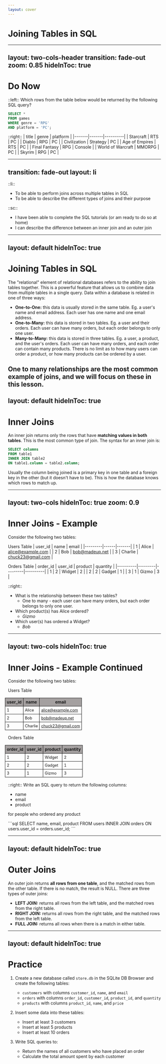 ```yaml
---
layout: cover
---
```


# Joining Tables in SQL

---
layout: two-cols-header
transition: fade-out
zoom: 0.85
hideInToc: true
---
# Do Now

::left::
Which rows from the table below would be returned by the following SQL query?

```sql
SELECT *
FROM games
WHERE genre = 'RPG'
AND platform = 'PC';
```
::right::
| title | genre | platform |
|-------|-------|----------|
| Starcraft | RTS | PC |
| Diablo | RPG | PC |
| Civilization | Strategy | PC |
| Age of Empires | RTS | PC |
| Final Fantasy | RPG | Console |
| World of Warcraft | MMORPG | PC |
| Skyrim | RPG | PC |

<style>
th {
  background-color:rgb(164, 160, 160);
  font-weight: bold;
  border: 1px solid black;
}

td {
  border-collapse: collapse;
  border: 1px solid black;
}
</style>
---
transition: fade-out
layout: li
---
::li::
- To be able to perform joins across multiple tables in SQL
- To be able to describe the different types of joins and their purpose

::sc::
- I have been able to complete the SQL tutorials (or am ready to do so at home)
- I can describe the difference between an inner join and an outer join

---
layout: default
hideInToc: true
---

# Joining Tables in SQL

The "relational" element of relational databases refers to the ability to join tables together. This is a powerful feature that allows us to combine data from multiple tables in a single query. Data within a database is related in one of three ways:

<v-clicks depth="1">

- **One-to-One:** this data is usually stored in the same table. Eg. a user's name and email address. Each user has one name and one email address.
- **One-to-Many:** this data is stored in two tables. Eg. a user and their orders. Each user can have many orders, but each order belongs to only one user.
- **Many-to-Many:** this data is stored in three tables. Eg. a user, a product, and the user's orders. Each user can have many orders, and each order can contain many products. There is no limit as to how many users can order a product, or how many products can be ordered by a user.


<span v-mark>One to many relationships</span> are the most common example of joins, and we will focus on these in this lesson.
</v-clicks>
---
layout: default
hideInToc: true
---
# Inner Joins

An inner join returns only the rows that have **matching values in both tables**. This is the most common type of join. The syntax for an inner join is:

```sql
SELECT columns
FROM table1
INNER JOIN table2
ON table1.column = table2.column;
```

Usually the column being joined is a primary key in one table and a foreign key in the other (but it doesn't have to be). This is how the database knows which rows to match up.

---
layout: two-cols
hideInToc: true
zoom: 0.9
---
# Inner Joins - Example

Consider the following two tables:

Users Table
| user_id | name | email |
|---------|------|-------|
| 1 | Alice | alice@example.com |
| 2 | Bob | bob@madeup.net |
| 3 | Charlie | chuck23@gmail.com |

Orders Table
| order_id | user_id | product | quantity |
|----------|---------|---------|----------|
| 1 | 2 | Widget | 2 |
| 2 | 2 | Gadget | 1 |
| 3 | 1 | Gizmo | 3 |

<style>
th {
  background-color:rgb(164, 160, 160);
  font-weight: bold;
  border: 1px solid black;
  padding: 5px;
  font-size: 85%;
}

td {
  border-collapse: collapse;
  border: 1px solid black;
  padding: 5px;
  font-size: 80%;
}

table {
  margin-left: -10px;
}
</style>
::right::

<v-clicks depth="3">

- What is the relationship between these two tables? 
    - One to many - each user can have many orders, but each order belongs to only one user.
- Which product(s) has Alice ordered?
    - *Gizmo*
- Which user(s) has ordered a Widget?
    - *Bob*
</v-clicks>

---
layout: two-cols
hideInToc: true
---
# Inner Joins - Example Continued

Consider the following two tables:

Users Table

| user_id | name | email |
|---------|------|-------|
| 1 | Alice | alice@example.com |
| 2 | Bob | bob@madeup.net |
| 3 | Charlie | chuck23@gmail.com |

Orders Table

| order_id | user_id | product | quantity |
|----------|---------|---------|----------|
| 1 | 2 | Widget | 2 |
| 2 | 2 | Gadget | 1 |
| 3 | 1 | Gizmo | 3 |
<style>
th {
  background-color:rgb(164, 160, 160);
  font-weight: bold;
  border: 1px solid black;
  padding: 5px;
  font-size: 85%;
}

td {
  border-collapse: collapse;
  border: 1px solid black;
  padding: 5px;
  font-size: 80%;
}

table {
  margin-left: -10px;
}
</style>
::right::
Write an SQL query to return the following columns:

- name
- email
- product

for people who ordered any product

<v-click>
```sql
SELECT name, email, product
FROM users
INNER JOIN orders
ON users.user_id = orders.user_id;
```
</v-click>

---
layout: default
hideInToc: true
---
# Outer Joins

An outer join returns **all rows from one table**, and the matched rows from the other table. If there is no match, the result is NULL. There are three types of outer joins:

- **LEFT JOIN:** returns all rows from the left table, and the matched rows from the right table.
- **RIGHT JOIN:** returns all rows from the right table, and the matched rows from the left table.
- **FULL JOIN:** returns all rows when there is a match in either table.

---
layout: default
hideInToc: true
---
# Practice
1. Create a new database called `store.db` in the SQLite DB Browser and create the following tables:
    - `customers` with columns `customer_id`, `name`, and `email`
    - `orders` with columns `order_id`, `customer_id`, `product_id`, and `quantity`
    - `products` with columns `product_id`, `name`, and `price`

2. Insert some data into these tables:
    - Insert at least 3 customers
    - Insert at least 5 products
    - Insert at least 10 orders

3. Write SQL queries to:
    - Return the names of all customers who have placed an order
    - Calculate the total amount spent by each customer


